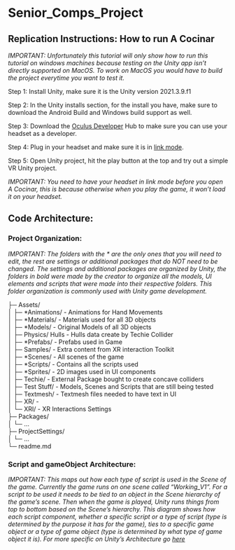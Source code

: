 # Senior_Comps_Project
 
## Replication Instructions: How to run A Cocinar 
*IMPORTANT: Unfortunately this tutorial will only show how to run this tutorial on windows machines because testing on the Unity app isn’t directly supported on MacOS. To work on MacOS you would have to build the project everytime you want to test it.*

Step 1: Install Unity, make sure it is the Unity version 2021.3.9.f1

Step 2: In the Unity installs section, for the install you have, make sure to download the Android Build and Windows build support as well. 

Step 3: Download the [Oculus Developer](https://developer.oculus.com/downloads/package/oculus-developer-hub-win/) Hub to make sure you can use your headset as a developer. 

Step 4: Plug in your headset and make sure it is in [link mode](https://developer.oculus.com/documentation/unity/unity-enable-device/).

Step 5: Open Unity project, hit the play button at the top and try out a simple VR Unity project.

*IMPORTANT: You need to have your headset in link mode before you open A Cocinar, this is because otherwise when you play the game, it won’t load it on your headset.*

## Code Architecture:

### Project Organization:

*IMPORTANT: The folders with the * are the only ones that you will need to edit, the rest are settings or additional packages that do NOT need to be changed. The settings and additional packages are organized by Unity, the folders in bold were made by the creator to organize all the models, UI elements and scripts that were made into their respective folders. This folder organization is commonly used with Unity game development.*

├─ Assets/ <br>
│   ├─ *Animations/ - Animations for Hand Movements <br> 
│   ├─ *Materials/ - Materials used for all 3D objects <br>
│   ├─ *Models/ - Original Models of all 3D objects <br>
│   ├─ Physics/ Hulls - Hulls data create by Techie Collider <br>
│   ├─ *Prefabs/ - Prefabs used in Game <br>
│   ├─ Samples/ - Extra content from XR interaction Toolkit <br>
│   ├─ *Scenes/ - All scenes of the game <br>
│   ├─ *Scripts/ - Contains all the scripts used <br>
│   ├─ *Sprites/ - 2D images used in UI components <br>
│   ├─ Techie/ - External Package bought to create concave colliders <br>
│   ├─ Test Stuff/ - Models, Scenes and Scripts that are still being tested <br>
│   ├─ Textmesh/ - Textmesh files needed to have text in UI <br>
│   ├─ XR/ -  <br>
│   └─ XRI/ - XR Interactions Settings <br>
├─ Packages/<br>
│   └─ …<br>
├─ ProjectSettings/ <br>
│   └─ ... <br>
└─ readme.md<br>

### Script and gameObject Architecture: 

*IMPORTANT: This maps out how each type of script is used in the Scene of the game. Currently the game runs on one scene called “Working_V1”. For a script to be used it needs to be tied to an object in the Scene hierarchy of the game’s scene. Then when the game is played, Unity runs things from top to bottom based on the Scene’s hierarchy. This diagram shows how each script component, whether a specific script or a type of script (type is determined by the purpose it has for the game), ties to a specific game object or a type of game object (type is determined by what type of game object it is). For more specific on Unity’s Architecture go [here](https://github.com/UnityTechnologies/open-project-1/wiki/Game-architecture-overview)*

